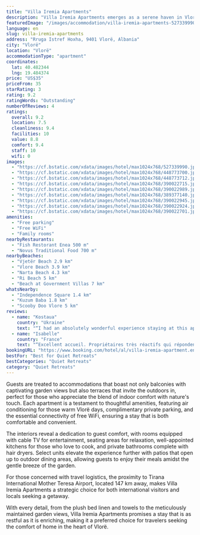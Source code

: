 ```yaml
---
title: "Villa Iremia Apartments"
description: "Villa Iremia Apartments emerges as a serene haven in Vlorë, a stone's throw away from the historic Independence Square and merely 2."
featuredImage: "/images/accommodation/villa-iremia-apartments-527339990.jpg"
language: en
slug: villa-iremia-apartments
address: "Rruga Istref Hoxha, 9401 Vlorë, Albania"
city: "Vlorë"
location: "Vlorë"
accommodationType: "apartment"
coordinates:
  lat: 40.482344
  lng: 19.484374
price: "US$35"
priceFrom: 35
starRating: 3
rating: 9.2
ratingWords: "Outstanding"
numberOfReviews: 4
ratings:
  overall: 9.2
  location: 7.5
  cleanliness: 9.4
  facilities: 10
  value: 8.8
  comfort: 9.4
  staff: 10
  wifi: 0
images:
  - "https://cf.bstatic.com/xdata/images/hotel/max1024x768/527339990.jpg?k=d9d6d35fc9db41292be290bef3658468a2a389d411b5ee54db202a4437014a72&o=&hp=1"
  - "https://cf.bstatic.com/xdata/images/hotel/max1024x768/448773700.jpg?k=298bcbc6fd6d8992e5ba0f2f85f9b3b1a662846d3cd3de66df25800670bed287&o=&hp=1"
  - "https://cf.bstatic.com/xdata/images/hotel/max1024x768/448773712.jpg?k=21d6db96cd7d8a41cc3429eab5de1a9a28b38a7cef2d752fd04ca52745bcc139&o=&hp=1"
  - "https://cf.bstatic.com/xdata/images/hotel/max1024x768/390022715.jpg?k=3a3f26b5a1e89165c0cb012c970e412bacdd3c12c3c08adf838c8d9518c45491&o=&hp=1"
  - "https://cf.bstatic.com/xdata/images/hotel/max1024x768/390022989.jpg?k=1d8b717781b2f928237c282d61b40b9fc76c7cd5b78cd2153a82767dda20d16e&o=&hp=1"
  - "https://cf.bstatic.com/xdata/images/hotel/max1024x768/389377140.jpg?k=60dd1f5afd10c523bdbeb8cd284c4e76482c1e124e37bd590a7cfcd1500e9cd1&o=&hp=1"
  - "https://cf.bstatic.com/xdata/images/hotel/max1024x768/390022945.jpg?k=4835df07297094beec57adc4de8b906ca7bbf9ae51bbe1c5156bd5a19fd1017e&o=&hp=1"
  - "https://cf.bstatic.com/xdata/images/hotel/max1024x768/390022924.jpg?k=cb737321062c7e3a3f0326956dbbef618e9f32ce666943e728ce85d2642a1eda&o=&hp=1"
  - "https://cf.bstatic.com/xdata/images/hotel/max1024x768/390022701.jpg?k=709a16c56538a91e15ef526d73c4b3f8c2d94c622088cb81bb45303de2fd34f1&o=&hp=1"
amenities:
  - "Free parking"
  - "Free WiFi"
  - "Family rooms"
nearbyRestaurants:
  - "Fish Restorant Enea 500 m"
  - "Novus Traditional Food 700 m"
nearbyBeaches:
  - "Vjetër Beach 2.9 km"
  - "Vlore Beach 3.9 km"
  - "Narta Beach 4.3 km"
  - "Ri Beach 5 km"
  - "Beach at Government Villas 7 km"
whatsNearby:
  - "Independence Square 1.4 km"
  - "Kuzum Baba 1.8 km"
  - "Scooby Doo Vlore 5 km"
reviews:
  - name: "Kostaua"
    country: "Ukraine"
    text: "“I had an absolutely wonderful experience staying at this apartment. The apartment was exceptionally clean and well-maintained, providing a comfortable and cozy atmosphere throughout my entire stay. The location was perfect, allowing easy access by...”"
  - name: "Isabelle"
    country: "France"
    text: "“Excellent accueil. Propriétaires très réactifs qui répondent rapidement à nos questions. L'appartement est spacieux et agréable. Il y a une place de parking.”"
bookingURL: "https://www.booking.com/hotel/al/villa-iremia-apartment.en-gb.html?aid=8035640"
bestFor: "Best for Quiet Retreats"
bestCategories: "Quiet Retreats"
category: "Quiet Retreats"
---
```


Guests are treated to accommodations that boast not only balconies with captivating garden views but also terraces that invite the outdoors in, perfect for those who appreciate the blend of indoor comfort with nature's touch. Each apartment is a testament to thoughtful amenities, featuring air conditioning for those warm Vlorë days, complimentary private parking, and the essential connectivity of free WiFi, ensuring a stay that is both comfortable and convenient.

The interiors reveal a dedication to guest comfort, with rooms equipped with cable TV for entertainment, seating areas for relaxation, well-appointed kitchens for those who love to cook, and private bathrooms complete with hair dryers. Select units elevate the experience further with patios that open up to outdoor dining areas, allowing guests to enjoy their meals amidst the gentle breeze of the garden.

For those concerned with travel logistics, the proximity to Tirana International Mother Teresa Airport, located 147 km away, makes Villa Iremia Apartments a strategic choice for both international visitors and locals seeking a getaway.

With every detail, from the plush bed linen and towels to the meticulously maintained garden views, Villa Iremia Apartments promises a stay that is as restful as it is enriching, making it a preferred choice for travelers seeking the comfort of home in the heart of Vlorë.